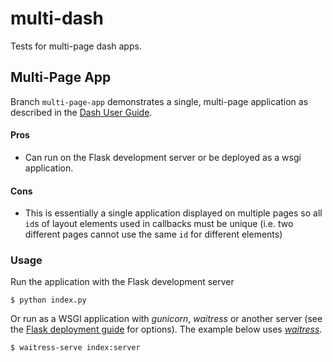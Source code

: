 # multi-dash
Tests for multi-page dash apps.

## Multi-Page App

Branch `multi-page-app` demonstrates a single, multi-page application as described in the [Dash User Guide](https://dash.plot.ly/urls).

#### Pros
* Can run on the Flask development server or be deployed as a wsgi application.

#### Cons
* This is essentially a single application displayed on multiple pages so all `id`s of layout elements used in callbacks must be unique (i.e. two different pages cannot use the same `id` for different elements)

### Usage

Run the application with the Flask development server

```
$ python index.py
```

Or run as a WSGI application with *gunicorn*, *waitress* or another server (see the [Flask deployment guide](http://flask.pocoo.org/docs/latest/deploying/) for options). The example below uses [*waitress*](https://docs.pylonsproject.org/projects/waitress/en/latest/index.html).

```
$ waitress-serve index:server
```